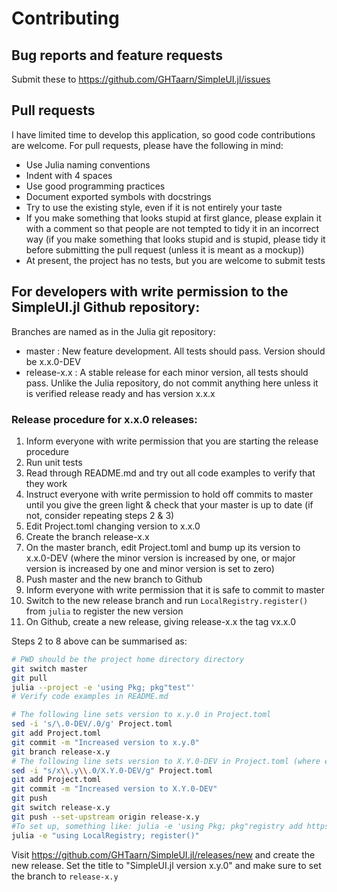 # Contributing

## Bug reports and feature requests

Submit these to https://github.com/GHTaarn/SimpleUI.jl/issues

## Pull requests

I have limited time to develop this application, so good code contributions are welcome.
For pull requests, please have the following in mind:

 - Use Julia naming conventions
 - Indent with 4 spaces
 - Use good programming practices
 - Document exported symbols with docstrings
 - Try to use the existing style, even if it is not entirely your taste
 - If you make something that looks stupid at first glance, please explain it with a comment so that people are not tempted to tidy it in an incorrect way (if you make something that looks stupid and is stupid, please tidy it before submitting the pull request (unless it is meant as a mockup))
 - At present, the project has no tests, but you are welcome to submit tests

## For developers with write permission to the SimpleUI.jl Github repository:

Branches are named as in the Julia git repository:

 - master : New feature development. All tests should pass. Version should be x.x.0-DEV
 - release-x.x : A stable release for each minor version, all tests should pass. Unlike the Julia repository, do not commit anything here unless it is verified release ready and has version x.x.x

### Release procedure for x.x.0 releases:

   1. Inform everyone with write permission that you are starting the release procedure
   2. Run unit tests
   3. Read through README.md and try out all code examples to verify that they work
   4. Instruct everyone with write permission to hold off commits to master until you give the green light & check that your master is up to date (if not, consider repeating steps 2 & 3)
   5. Edit Project.toml changing version to x.x.0
   6. Create the branch release-x.x
   7. On the master branch, edit Project.toml and bump up its version to x.x.0-DEV (where the minor version is increased by one, or major version is increased by one and minor version is set to zero)
   8. Push master and the new branch to Github
   9. Inform everyone with write permission that it is safe to commit to master
   10. Switch to the new release branch and run `LocalRegistry.register()` from `julia` to register the new version
   11. On Github, create a new release, giving release-x.x the tag vx.x.0

Steps 2 to 8 above can be summarised as:

```bash
# PWD should be the project home directory directory
git switch master
git pull
julia --project -e 'using Pkg; pkg"test"'
# Verify code examples in README.md

# The following line sets version to x.y.0 in Project.toml
sed -i 's/\.0-DEV/.0/g' Project.toml
git add Project.toml
git commit -m "Increased version to x.y.0"
git branch release-x.y
# The following line sets version to X.Y.0-DEV in Project.toml (where either X=x+1 and Y=0 or X=x and Y=y+1)
sed -i "s/x\\.y\\.0/X.Y.0-DEV/g" Project.toml
git add Project.toml
git commit -m "Increased version to X.Y.0-DEV"
git push
git switch release-x.y
git push --set-upstream origin release-x.y
#To set up, something like: julia -e 'using Pkg; pkg"registry add https://github.com/GHTaarn/FreeRegistry"'
julia -e "using LocalRegistry; register()"
```

Visit https://github.com/GHTaarn/SimpleUI.jl/releases/new and create the new
release. Set the title to "SimpleUI.jl version x.y.0" and make sure to set the branch to `release-x.y`

